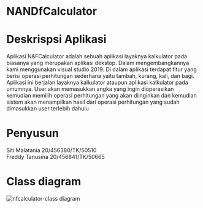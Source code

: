 # NANDfCalculator

# Deskrispsi Aplikasi
Aplikasi N&FCalculator adalah sebuah aplikasi layaknya kalkulator pada biasanya yang merupakan aplikasi dekstop. Dalam mengembangkannya kami menggunakan visual studio 2019. Di dalam aplikasi terdapat fitur yang berisi operasi perhitungan sederhana yaitu tambah, kurang, kali, dan bagi. Aplikasi ini berjalan layaknya kalkulator ataupun aplikasi kalkulator pada umumnya. User akan memasukkan angka yang ingin dioperasikan kemudian memilih operasi perhitungan yang akan diinginkan dan kemudian sistem akan menampilkan hasil dari operasi perhitungan yang sudah dimasukkan user terlebih dahulu
# Penyusun
Siti Malatania 20/456380/TK/50510 <br />
Freddy Tanusina 20/456841/TK/50665

# Class diagram
![nfcalculator-class diagram](https://user-images.githubusercontent.com/74101266/121115158-035f3c80-c83f-11eb-9fe2-76259f0ca28a.png)

